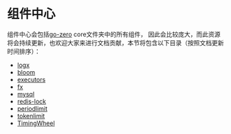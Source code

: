 # 组件中心
组件中心会包括[go-zero](https://github.com/tal-tech/go-zero) core文件夹中的所有组件，
因此会比较庞大，而此资源将会持续更新，也欢迎大家来进行文档贡献，本节将包含以下目录（按照文档更新时间排序）：

* [logx](logx.md)
* [bloom](bloom.md)
* [executors](executors.md)
* [fx](fx.md)
* [mysql](mysql.md)
* [redis-lock](redis-lock.md)
* [periodlimit](periodlimit.md)
* [tokenlimit](tokenlimit.md)
* [TimingWheel](timing-wheel.md)
